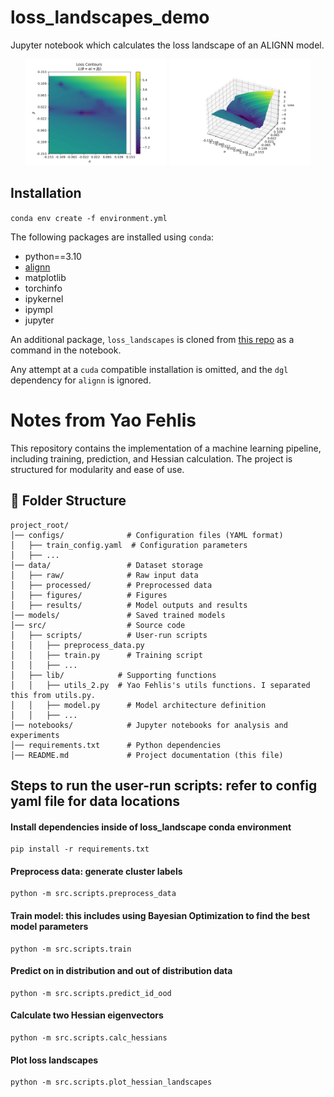# loss_landscapes_demo

Jupyter notebook which calculates the loss landscape of an ALIGNN model.

<div align="center">
<img src="loss_contours.png" width="45%"/>

<img src="loss_surface.png" width="45%"/>
</div>

## Installation

`conda env create -f environment.yml`

The following packages are installed using `conda`:
- python==3.10
- [alignn](https://github.com/usnistgov/alignn)
- matplotlib
- torchinfo
- ipykernel
- ipympl
- jupyter


An additional package, `loss_landscapes` is cloned from [this repo](https://github.com/marcellodebernardi/loss-landscapes) as a command in the notebook.

Any attempt at a `cuda` compatible installation is omitted, and the `dgl` dependency for `alignn` is ignored.

# Notes from Yao Fehlis

This repository contains the implementation of a machine learning pipeline, including training, prediction, and Hessian calculation. The project is structured for modularity and ease of use.

## 📂 Folder Structure
```
project_root/
│── configs/              # Configuration files (YAML format)
│   ├── train_config.yaml  # Configuration parameters
│   ├── ...
│── data/                 # Dataset storage
│   ├── raw/              # Raw input data
│   ├── processed/        # Preprocessed data
│   ├── figures/          # Figures
│   ├── results/          # Model outputs and results
│── models/               # Saved trained models
│── src/                  # Source code
│   ├── scripts/          # User-run scripts
│   │   ├── preprocess_data.py      
│   │   ├── train.py      # Training script
│   │   ├── ...
│   ├── lib/            # Supporting functions
│   │   ├── utils_2.py  # Yao Fehlis's utils functions. I separated this from utils.py.
│   │   ├── model.py      # Model architecture definition
│   │   ├── ...
│── notebooks/            # Jupyter notebooks for analysis and experiments
│── requirements.txt      # Python dependencies
│── README.md             # Project documentation (this file)

```

## Steps to run the user-run scripts: refer to config yaml file for data locations

#### Install dependencies inside of loss_landscape conda environment
```
pip install -r requirements.txt
```
#### Preprocess data: generate cluster labels
```
python -m src.scripts.preprocess_data
```
#### Train model: this includes using Bayesian Optimization to find the best model parameters
```
python -m src.scripts.train
```
#### Predict on in distribution and out of distribution data
```
python -m src.scripts.predict_id_ood
```
#### Calculate two Hessian eigenvectors
```
python -m src.scripts.calc_hessians
```
#### Plot loss landscapes
```
python -m src.scripts.plot_hessian_landscapes
```
